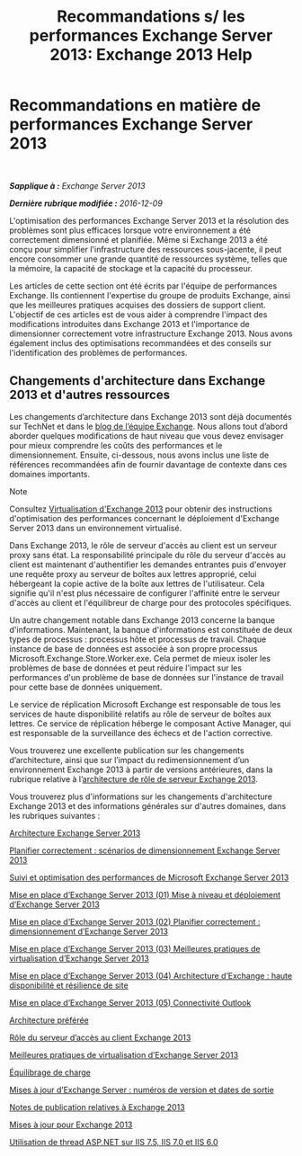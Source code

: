 ﻿---
title: 'Recommandations s/ les performances Exchange Server 2013: Exchange 2013 Help'
TOCTitle: Recommandations en matière de performances Exchange Server 2013
ms:assetid: 6d0aea68-10d5-4a18-b632-a814ce3daa43
ms:mtpsurl: https://technet.microsoft.com/fr-fr/library/Dn879084(v=EXCHG.150)
ms:contentKeyID: 63892222
ms.date: 04/24/2018
mtps_version: v=EXCHG.150
ms.translationtype: HT
---

# Recommandations en matière de performances Exchange Server 2013

 

_**Sapplique à :** Exchange Server 2013_

_**Dernière rubrique modifiée :** 2016-12-09_

L'optimisation des performances Exchange Server 2013 et la résolution des problèmes sont plus efficaces lorsque votre environnement a été correctement dimensionné et planifiée. Même si Exchange 2013 a été conçu pour simplifier l'infrastructure des ressources sous-jacente, il peut encore consommer une grande quantité de ressources système, telles que la mémoire, la capacité de stockage et la capacité du processeur.

Les articles de cette section ont été écrits par l'équipe de performances Exchange. Ils contiennent l'expertise du groupe de produits Exchange, ainsi que les meilleures pratiques acquises des dossiers de support client. L'objectif de ces articles est de vous aider à comprendre l'impact des modifications introduites dans Exchange 2013 et l'importance de dimensionner correctement votre infrastructure Exchange 2013. Nous avons également inclus des optimisations recommandées et des conseils sur l'identification des problèmes de performances.

## Changements d'architecture dans Exchange 2013 et d'autres ressources

Les changements d’architecture dans Exchange 2013 sont déjà documentés sur TechNet et dans le [blog de l’équipe Exchange](https://go.microsoft.com/fwlink/p/?linkid=35786). Nous allons tout d’abord aborder quelques modifications de haut niveau que vous devez envisager pour mieux comprendre les coûts des performances et le dimensionnement. Ensuite, ci-dessous, nous avons inclus une liste de références recommandées afin de fournir davantage de contexte dans ces domaines importants.

> [!NOTE]
> Consultez <a href="exchange-2013-virtualization-exchange-2013-help.md">Virtualisation d'Exchange 2013</a> pour obtenir des instructions d'optimisation des performances concernant le déploiement d'Exchange Server 2013 dans un environnement virtualisé.


Dans Exchange 2013, le rôle de serveur d'accès au client est un serveur proxy sans état. La responsabilité principale du rôle du serveur d'accès au client est maintenant d'authentifier les demandes entrantes puis d'envoyer une requête proxy au serveur de boîtes aux lettres approprié, celui hébergeant la copie active de la boîte aux lettres de l'utilisateur. Cela signifie qu'il n'est plus nécessaire de configurer l'affinité entre le serveur d'accès au client et l'équilibreur de charge pour des protocoles spécifiques.

Un autre changement notable dans Exchange 2013 concerne la banque d'informations. Maintenant, la banque d'informations est constituée de deux types de processus : processus hôte et processus de travail. Chaque instance de base de données est associée à son propre processus Microsoft.Exchange.Store.Worker.exe. Cela permet de mieux isoler les problèmes de base de données et peut réduire l'impact sur les performances d'un problème de base de données sur l'instance de travail pour cette base de données uniquement.

Le service de réplication Microsoft Exchange est responsable de tous les services de haute disponibilité relatifs au rôle de serveur de boîtes aux lettres. Ce service de réplication héberge le composant Active Manager, qui est responsable de la surveillance des échecs et de l'action corrective.

Vous trouverez une excellente publication sur les changements d’architecture, ainsi que sur l’impact du redimensionnement d’un environnement Exchange 2013 à partir de versions antérieures, dans la rubrique relative à l’[architecture de rôle de serveur Exchange 2013](https://go.microsoft.com/fwlink/p/?linkid=523735).

Vous trouverez plus d'informations sur les changements d'architecture Exchange 2013 et des informations générales sur d'autres domaines, dans les rubriques suivantes :

[Architecture Exchange Server 2013](https://go.microsoft.com/fwlink/p/?linkid=523769)

[Planifier correctement : scénarios de dimensionnement Exchange Server 2013](https://go.microsoft.com/fwlink/p/?linkid=523773)

[Suivi et optimisation des performances de Microsoft Exchange Server 2013](https://go.microsoft.com/fwlink/p/?linkid=523774)

[Mise en place d’Exchange Server 2013 (01) Mise à niveau et déploiement d’Exchange Server 2013](https://go.microsoft.com/fwlink/p/?linkid=523775)

[Mise en place d’Exchange Server 2013 (02) Planifier correctement : dimensionnement d’Exchange Server 2013](https://go.microsoft.com/fwlink/p/?linkid=523776)

[Mise en place d’Exchange Server 2013 (03) Meilleures pratiques de virtualisation d’Exchange Server 2013](https://go.microsoft.com/fwlink/p/?linkid=523777)

[Mise en place d’Exchange Server 2013 (04) Architecture d’Exchange : haute disponibilité et résilience de site](https://go.microsoft.com/fwlink/p/?linkid=523779)

[Mise en place d’Exchange Server 2013 (05) Connectivité Outlook](https://go.microsoft.com/fwlink/p/?linkid=523781)

[Architecture préférée](https://go.microsoft.com/fwlink/p/?linkid=523782)

[Rôle du serveur d’accès au client Exchange 2013](https://go.microsoft.com/fwlink/p/?linkid=386373)

[Meilleures pratiques de virtualisation d’Exchange Server 2013](https://go.microsoft.com/fwlink/p/?linkid=523783)

[Équilibrage de charge](load-balancing-exchange-2013-help.md)

[Mises à jour d’Exchange Server : numéros de version et dates de sortie](https://technet.microsoft.com/fr-fr/library/hh135098\(v=exchg.150\))

[Notes de publication relatives à Exchange 2013](release-notes-for-exchange-2013-exchange-2013-help.md)

[Mises à jour pour Exchange 2013](updates-for-exchange-2013-exchange-2013-help.md)

[Utilisation de thread ASP.NET sur IIS 7.5, IIS 7.0 et IIS 6.0](https://go.microsoft.com/fwlink/p/?linkid=169626)

